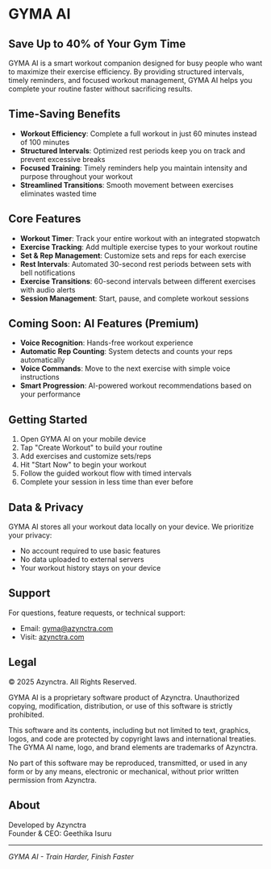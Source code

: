 # GYMA AI
## Save Up to 40% of Your Gym Time

GYMA AI is a smart workout companion designed for busy people who want to maximize their exercise efficiency. By providing structured intervals, timely reminders, and focused workout management, GYMA AI helps you complete your routine faster without sacrificing results.

## Time-Saving Benefits

- **Workout Efficiency**: Complete a full workout in just 60 minutes instead of 100 minutes
- **Structured Intervals**: Optimized rest periods keep you on track and prevent excessive breaks
- **Focused Training**: Timely reminders help you maintain intensity and purpose throughout your workout
- **Streamlined Transitions**: Smooth movement between exercises eliminates wasted time

## Core Features

- **Workout Timer**: Track your entire workout with an integrated stopwatch
- **Exercise Tracking**: Add multiple exercise types to your workout routine
- **Set & Rep Management**: Customize sets and reps for each exercise
- **Rest Intervals**: Automated 30-second rest periods between sets with bell notifications
- **Exercise Transitions**: 60-second intervals between different exercises with audio alerts
- **Session Management**: Start, pause, and complete workout sessions

## Coming Soon: AI Features (Premium)

- **Voice Recognition**: Hands-free workout experience
- **Automatic Rep Counting**: System detects and counts your reps automatically
- **Voice Commands**: Move to the next exercise with simple voice instructions
- **Smart Progression**: AI-powered workout recommendations based on your performance

## Getting Started

1. Open GYMA AI on your mobile device
2. Tap "Create Workout" to build your routine
3. Add exercises and customize sets/reps
4. Hit "Start Now" to begin your workout
5. Follow the guided workout flow with timed intervals
6. Complete your session in less time than ever before

## Data & Privacy

GYMA AI stores all your workout data locally on your device. We prioritize your privacy:
- No account required to use basic features
- No data uploaded to external servers
- Your workout history stays on your device

## Support

For questions, feature requests, or technical support:
- Email: gyma@azynctra.com
- Visit: [azynctra.com](https://azynctra.com)

## Legal

© 2025 Azynctra. All Rights Reserved.

GYMA AI is a proprietary software product of Azynctra. Unauthorized copying, modification, distribution, or use of this software is strictly prohibited.

This software and its contents, including but not limited to text, graphics, logos, and code are protected by copyright laws and international treaties. The GYMA AI name, logo, and brand elements are trademarks of Azynctra.

No part of this software may be reproduced, transmitted, or used in any form or by any means, electronic or mechanical, without prior written permission from Azynctra.

## About 

Developed by Azynctra  
Founder & CEO: Geethika Isuru

---

*GYMA AI - Train Harder, Finish Faster*